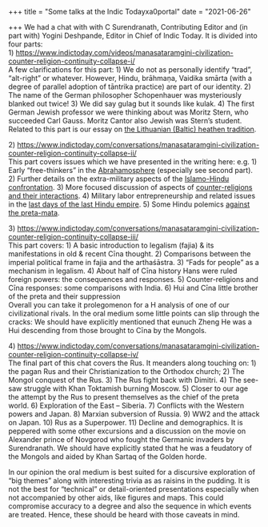 +++
title = "Some talks at the Indic Todayxa0portal"
date = "2021-06-26"

+++
We had a chat with with C Surendranath, Contributing Editor and (in part
with) Yogini Deshpande, Editor in Chief of Indic Today. It is divided
into four parts:  
1)
<https://www.indictoday.com/videos/manasataramgini-civilization-counter-religion-continuity-collapse-i/>  
A few clarifications for this part: 1) We do not as personally identify
“trad”, “alt-right” or whatever. However, Hindu, brāhmaṇa, Vaidika
smārta (with a degree of parallel adoption of tāntrika practice) are
part of our identity. 2) The name of the German philosopher Schopenhauer
was mysteriously blanked out twice! 3) We did say gulag but it sounds
like kulak. 4) The first German Jewish professor we were thinking about
was Moritz Stern, who succeeded Carl Gauss. Moritz Cantor also Jewish
was Stern’s student. Related to this part is our essay on [the
Lithuanian (Baltic) heathen
tradition](https://manasataramgini.wordpress.com/2016/03/13/some-notes-on-the-heathen-lithuania-and-its-demise/).

2\)
<https://www.indictoday.com/conversations/manasataramgini-civilization-counter-religion-continuity-collapse-ii/>  
This part covers issues which we have presented in the writing here:
e.g. 1) Early “free-thinkers” in the
[Abrahamosphere](https://manasataramgini.wordpress.com/2012/04/01/5030/)
(especially see second part). 2) Further details on the extra-military
aspects of the [Islamo-Hindu
confrontation](https://manasataramgini.wordpress.com/2014/02/04/some-notes-on-the-extra-military-aspects-of-the-islamo-hindu-confrontation/).
3) More focused discussion of aspects of [counter-religions and their
interactions](https://manasataramgini.wordpress.com/2016/03/11/unmada-carca/).
4) Military labor entrepreneurship and related issues in the [last days
of the last Hindu
empire](https://manasataramgini.wordpress.com/2011/10/09/yuddha-vyuha-s-mlechcha-s-and-vanija-niti-in-the-last-hindu-empire/).
5) Some Hindu polemics [against the
preta-mata](https://manasataramgini.wordpress.com/2013/04/30/a-hindu-polemic-against-the-pretamata/).

3\)
<https://www.indictoday.com/conversations/manasataramgini-civilization-counter-religion-continuity-collapse-iii/>  
This part covers: 1) A basic introduction to legalism (fajia) & its
manifestations in old & recent Cīna thought. 2) Comparisons between the
imperial political frame in fajia and the arthaśāstra. 3) “Fads for
people” as a mechanism in legalism. 4) About half of Cīna history Hans
were ruled foreign powers: the consequences and responses. 5)
Counter-religions and Cīna responses: some comparisons with India. 6)
Hui and Cīna little brother of the preta and their suppression  
Overall you can take it prolegomenon for a H analysis of one of our
civilizational rivals. In the oral medium some little points can slip
through the cracks: We should have explicitly mentioned that eunuch
Zheng He was a Hui descending from those brought to Cīna by the Mongols.

4\)
<https://www.indictoday.com/conversations/manasataramgini-civilization-counter-religion-continuity-collapse-iv/>  
The final part of this chat covers the Rus. It meanders along touching
on: 1) the pagan Rus and their Christianization to the Orthodox church;
2) The Mongol conquest of the Rus. 3) The Rus fight back with Dimitri.
4) The see-saw struggle with Khan Toktamish burning Moscow. 5) Closer to
our age the attempt by the Rus to present themselves as the chief of the
preta world. 6) Exploration of the East – Siberia. 7) Conflicts with the
Western powers and Japan. 8) Marxian subversion of Russia. 9) WW2 and
the attack on Japan. 10) Rus as a Superpower. 11) Decline and
demographics. It is peppered with some other excursions and a discussion
on the movie on Alexander prince of Novgorod who fought the Germanic
invaders by Surendranath. We should have explicitly stated that he was a
feudatory of the Mongols and aided by Khan Sartaq of the Golden horde.

In our opinion the oral medium is best suited for a discursive
exploration of “big themes” along with interesting trivia as as raisins
in the pudding. It is not the best for “technical” or detail-oriented
presentations especially when not accompanied by other aids, like
figures and maps. This could compromise accuracy to a degree and also
the sequence in which events are treated. Hence, these should be heard
with those caveats in mind.

